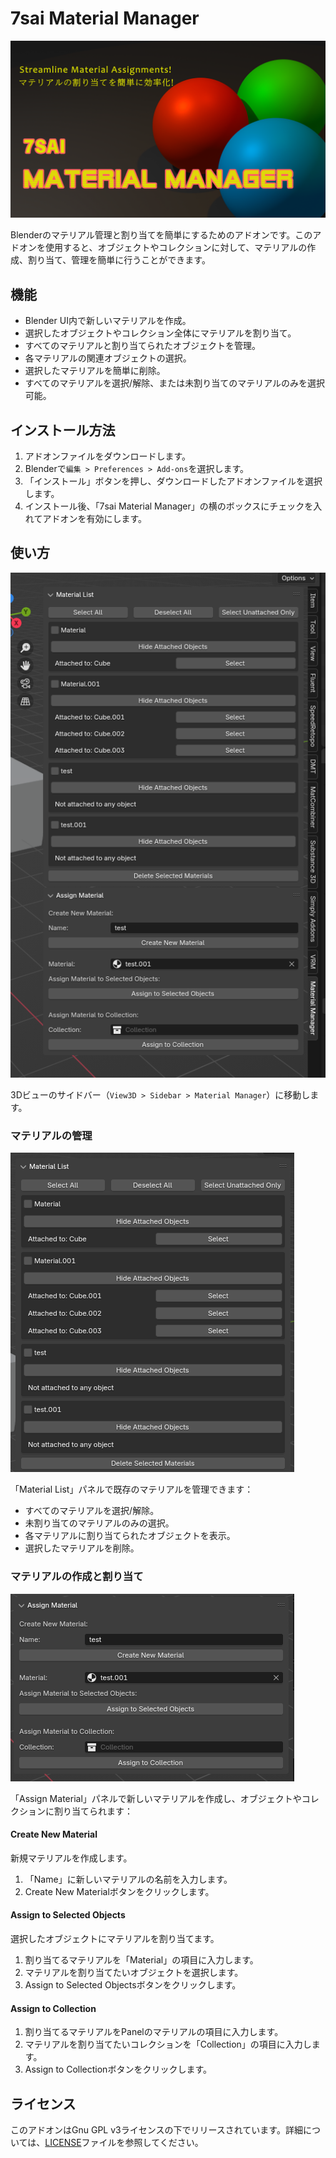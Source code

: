 # 7sai Material Manager

[![トレイラー動画](img/thumbnail_16_9.png)](https://www.youtube.com/watch?v=45gonGhqhHw)

Blenderのマテリアル管理と割り当てを簡単にするためのアドオンです。このアドオンを使用すると、オブジェクトやコレクションに対して、マテリアルの作成、割り当て、管理を簡単に行うことができます。

## 機能
- Blender UI内で新しいマテリアルを作成。
- 選択したオブジェクトやコレクション全体にマテリアルを割り当て。
- すべてのマテリアルと割り当てられたオブジェクトを管理。
- 各マテリアルの関連オブジェクトの選択。
- 選択したマテリアルを簡単に削除。
- すべてのマテリアルを選択/解除、または未割り当てのマテリアルのみを選択可能。

## インストール方法
1. アドオンファイルをダウンロードします。
2. Blenderで`編集 > Preferences > Add-ons`を選択します。
3. 「インストール」ボタンを押し、ダウンロードしたアドオンファイルを選択します。
4. インストール後、「7sai Material Manager」の横のボックスにチェックを入れてアドオンを有効にします。

## 使い方

![Material Manager](img/TheBigPicture.png)

3Dビューのサイドバー（`View3D > Sidebar > Material Manager`）に移動します。

### マテリアルの管理 
![Material List](img/materiallist.png)

「Material List」パネルで既存のマテリアルを管理できます：
   - すべてのマテリアルを選択/解除。
   - 未割り当てのマテリアルのみの選択。
   - 各マテリアルに割り当てられたオブジェクトを表示。
   - 選択したマテリアルを削除。

### マテリアルの作成と割り当て
![Assign Material](img/assign_material.png)

「Assign Material」パネルで新しいマテリアルを作成し、オブジェクトやコレクションに割り当てられます：

#### Create New Material
新規マテリアルを作成します。
1. 「Name」に新しいマテリアルの名前を入力します。
2. Create New Materialボタンをクリックします。

#### Assign to Selected Objects
選択したオブジェクトにマテリアルを割り当てます。
1. 割り当てるマテリアルを「Material」の項目に入力します。
2. マテリアルを割り当てたいオブジェクトを選択します。
3. Assign to Selected Objectsボタンをクリックします。

#### Assign to Collection
1. 割り当てるマテリアルをPanelのマテリアルの項目に入力します。
2. マテリアルを割り当てたいコレクションを「Collection」の項目に入力します。
3. Assign to Collectionボタンをクリックします。


## ライセンス
このアドオンはGnu GPL v3ライセンスの下でリリースされています。詳細については、[LICENSE](LICENSE)ファイルを参照してください。

